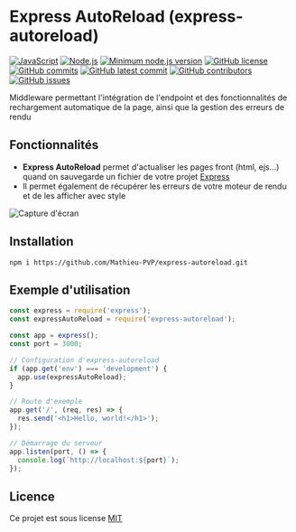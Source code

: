 # Express AutoReload (express-autoreload)

[![JavaScript](https://img.shields.io/badge/--F7DF1E?logo=javascript&logoColor=000)](https://www.javascript.com/)
[![Node.js](https://img.shields.io/badge/--fff?logo=node.js&logoColor=#68a063)](https://nodejs.org/en/)
[![Minimum node.js version](https://badgen.net/npm/node/express)](https://npmjs.com/package/express)
[![GitHub license](https://img.shields.io/github/license/Mathieu-PVP/express-autoreload.svg)](https://github.com/Mathieu-PVP/express-autoreload/blob/master/LICENSE)
[![GitHub commits](https://badgen.net/github/commits/Mathieu-PVP/express-autoreload)](https://GitHub.com/Mathieu-PVP/express-autoreload/commit/)
[![GitHub latest commit](https://badgen.net/github/last-commit/Mathieu-PVP/express-autoreload)](https://GitHub.com/Mathieu-PVP/express-autoreload/commit/)
[![GitHub contributors](https://badgen.net/github/contributors/Mathieu-PVP/express-autoreload)](https://GitHub.com/Mathieu-PVP/express-autoreload/graphs/contributors/)
[![GitHub issues](https://badgen.net/github/issues/Mathieu-PVP/express-autoreload/)](https://GitHub.com/Mathieu-PVP/express-autoreload/issues/)

Middleware permettant l'intégration de l'endpoint et des fonctionnalités de rechargement automatique de la page, ainsi que la gestion des erreurs de rendu

## Fonctionnalités
- **Express AutoReload** permet d'actualiser les pages front (html, ejs...) quand on sauvegarde un fichier de votre projet [Express](https://expressjs.com/)
- Il permet également de récupérer les erreurs de votre moteur de rendu et de les afficher avec style

![Capture d'écran](https://github.com/Mathieu-PVP/express-autoreload/assets/148555771/6eb2a87a-a21b-4057-a57e-2ae89510e7ad)


## Installation
```
npm i https://github.com/Mathieu-PVP/express-autoreload.git
```

## Exemple d'utilisation
```js
const express = require('express');
const expressAutoReload = require('express-autoreload');

const app = express();
const port = 3000;

// Configuration d'express-autoreload
if (app.get('env') === 'development') {
  app.use(expressAutoReload);
}

// Route d'exemple
app.get('/', (req, res) => {
  res.send('<h1>Hello, world!</h1>');
});

// Démarrage du serveur
app.listen(port, () => {
  console.log(`http://localhost:${port}`);
});
```

## Licence
Ce projet est sous license [MIT](https://github.com/Mathieu-PVP/express-autoreload/blob/main/LICENSE)
